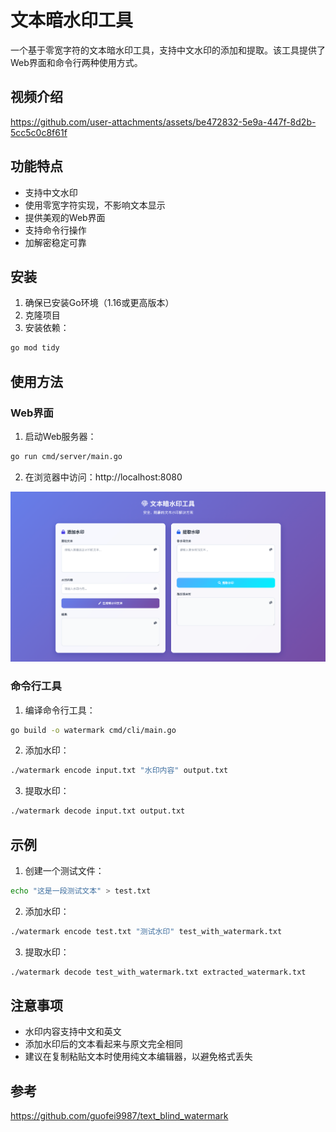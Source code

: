 # 文本暗水印工具

一个基于零宽字符的文本暗水印工具，支持中文水印的添加和提取。该工具提供了Web界面和命令行两种使用方式。   
## 视频介绍   

https://github.com/user-attachments/assets/be472832-5e9a-447f-8d2b-5cc5c0c8f61f


## 功能特点
- 支持中文水印
- 使用零宽字符实现，不影响文本显示
- 提供美观的Web界面
- 支持命令行操作
- 加解密稳定可靠

## 安装

1. 确保已安装Go环境（1.16或更高版本）
2. 克隆项目
3. 安装依赖：
```bash
go mod tidy
```

## 使用方法

### Web界面

1. 启动Web服务器：
```bash
go run cmd/server/main.go
```
2. 在浏览器中访问：http://localhost:8080
   
<img src="https://github.com/Ed1s0nZ/text_blind_watermark_gin/blob/main/image/web.png">  

### 命令行工具

1. 编译命令行工具：
```bash
go build -o watermark cmd/cli/main.go
```

2. 添加水印：
```bash
./watermark encode input.txt "水印内容" output.txt
```

3. 提取水印：
```bash
./watermark decode input.txt output.txt
```

## 示例

1. 创建一个测试文件：
```bash
echo "这是一段测试文本" > test.txt
```

2. 添加水印：
```bash
./watermark encode test.txt "测试水印" test_with_watermark.txt
```

3. 提取水印：
```bash
./watermark decode test_with_watermark.txt extracted_watermark.txt
```

## 注意事项

- 水印内容支持中文和英文
- 添加水印后的文本看起来与原文完全相同
- 建议在复制粘贴文本时使用纯文本编辑器，以避免格式丢失   

## 参考
https://github.com/guofei9987/text_blind_watermark  
